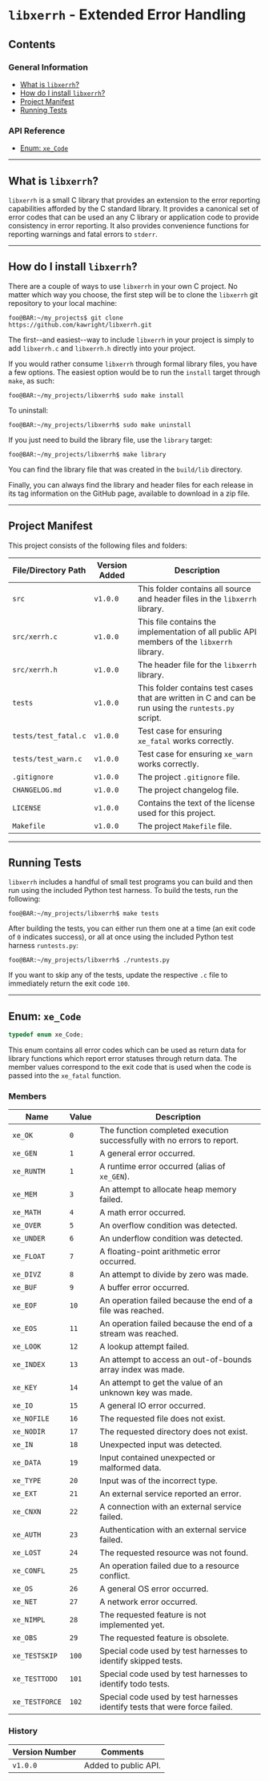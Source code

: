 # `libxerrh` - Extended Error Handling

## Contents

### General Information

- [What is `libxerrh`?](#what-is-libxerrh)
- [How do I install `libxerrh`?](#how-do-i-install-libxerrh)
- [Project Manifest](#project-manifest)
- [Running Tests](#running-tests)

### API Reference

- [Enum: `xe_Code`](#enum-xecode)

---

## What is `libxerrh`?

`libxerrh` is a small C library that provides an extension to the error reporting capabilities afforded by the C standard library. It provides a canonical set of error codes that can be used an any C library or application code to provide consistency in error reporting. It also provides convenience functions for reporting warnings and fatal errors to `stderr`.

---

## How do I install `libxerrh`?

There are a couple of ways to use `libxerrh` in your own C project. No matter which way you choose, the first step will be to clone the `libxerrh` git repository to your local machine:

```console
foo@BAR:~/my_projects$ git clone https://github.com/kawright/libxerrh.git
```

The first--and easiest--way to include `libxerrh` in your project is simply to add `libxerrh.c` and `libxerrh.h` directly into your project.

If you would rather consume `libxerrh` through formal library files, you have a few options. The easiest option would be to run the `install` target through `make`, as such:

```console
foo@BAR:~/my_projects/libxerrh$ sudo make install
```

To uninstall:

```console
foo@BAR:~/my_projects/libxerrh$ sudo make uninstall
```

If you just need to build the library file, use the `library` target:

```console
foo@BAR:~/my_projects/libxerrh$ make library
```

You can find the library file that was created in the `build/lib` directory.

Finally, you can always find the library and header files for each release in its tag information on the GitHub page, available to download in a zip file.

---

## Project Manifest

This project consists of the following files and folders:

| File/Directory Path | Version Added | Description |
|---|---|---|
| `src` |  `v1.0.0` | This folder contains all source and header files in the `libxerrh` library. |
| `src/xerrh.c` | `v1.0.0` | This file contains the implementation of all public API members of the `libxerrh` library. |
| `src/xerrh.h` | `v1.0.0` | The header file for the `libxerrh` library. |
| `tests` | `v1.0.0` | This folder contains test cases that are written in C and can be run using the `runtests.py` script. |
| `tests/test_fatal.c` | `v1.0.0` | Test case for ensuring `xe_fatal` works correctly. |
| `tests/test_warn.c` |  `v1.0.0` | Test case for ensuring `xe_warn` works correctly. |
| `.gitignore` | `v1.0.0` | The project `.gitignore` file. |
| `CHANGELOG.md` | `v1.0.0` | The project changelog file. |
| `LICENSE` | `v1.0.0` | Contains the text of the license used for this project. |
| `Makefile` | `v1.0.0` | The project `Makefile` file. |

---

## Running Tests

`libxerrh` includes a handful of small test programs you can build and then run using the included Python test harness. To build the tests, run the following:

```console
foo@BAR:~/my_projects/libxerrh$ make tests
```

After building the tests, you can either run them one at a time (an exit code of `0` indicates success), or all at once using the included Python test harness `runtests.py`:

```console
foo@BAR:~/my_projects/libxerrh$ ./runtests.py
```

If you want to skip any of the tests, update the respective `.c` file to immediately return the exit code `100`.

---

## Enum: `xe_Code`

```c
typedef enum xe_Code;
```

This enum contains all error codes which can be used as return data for library functions which report error statuses through return data. The member values correspond to the exit code that is used when the code is passed into the `xe_fatal` function.

### Members

| Name | Value | Description |
|---|---|---|
| `xe_OK` | `0` | The function completed execution successfully with no errors to report. |
| `xe_GEN` | `1` | A general error occurred. |
| `xe_RUNTM` | `1` | A runtime error occurred (alias of `xe_GEN`). |
| `xe_MEM` | `3` | An attempt to allocate heap memory failed. |
| `xe_MATH` | `4` | A math error occurred. |
| `xe_OVER` | `5` | An overflow condition was detected. |
| `xe_UNDER` | `6` | An underflow condition was detected. |
| `xe_FLOAT` | `7` | A floating-point arithmetic error occurred. |
| `xe_DIVZ` | `8` | An attempt to divide by zero was made. |
| `xe_BUF` | `9` | A buffer error occurred. |
| `xe_EOF` | `10` | An operation failed because the end of a file was reached. |
| `xe_EOS` | `11` | An operation failed because the end of a stream was reached. |
| `xe_LOOK` | `12` | A lookup attempt failed. |
| `xe_INDEX` | `13` | An attempt to access an out-of-bounds array index was made. |
| `xe_KEY` | `14` | An attempt to get the value of an unknown key was made. |
| `xe_IO` | `15` | A general IO error occurred. |
| `xe_NOFILE` | `16` | The requested file does not exist. |
| `xe_NODIR` | `17` | The requested directory does not exist. |
| `xe_IN` | `18` | Unexpected input was detected. |
| `xe_DATA` | `19` | Input contained unexpected or malformed data. |
| `xe_TYPE` | `20` | Input was of the incorrect type. |
| `xe_EXT` | `21` | An external service reported an error. |
| `xe_CNXN` | `22` | A connection with an external service failed. |
| `xe_AUTH` | `23` | Authentication with an external service failed. |
| `xe_LOST` | `24` | The requested resource was not found. |
| `xe_CONFL` | `25` | An operation failed due to a resource conflict. |
| `xe_OS` | `26` | A general OS error occurred. |
| `xe_NET` | `27` | A network error occurred. |
| `xe_NIMPL` | `28` | The requested feature is not implemented yet. |
| `xe_OBS` | `29` | The requested feature is obsolete. |
| `xe_TESTSKIP` | `100` | Special code used by test harnesses to identify skipped tests. |
| `xe_TESTTODO` | `101` | Special code used by test harnesses to identify todo tests. |
| `xe_TESTFORCE` | `102` | Special code used by test harnesses identify tests that were force failed. |

### History

| Version Number | Comments |
|---|---|
| `v1.0.0` | Added to public API. |